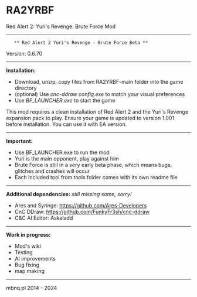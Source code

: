 # RA2YRBF
Red Alert 2: Yuri's Revenge: Brute Force Mod

***********************************************************************
	   ** Red Alert 2 Yuri's Revenge - Brute Force Beta **
Version: 0.6.70
***********************************************************************
**Installation:**

- Download, unzip, copy files from RA2YRBF-main folder into the game directory
- (optional) Use *cnc-ddraw config.exe* to match your visual preferences
- Use *BF_LAUNCHER.exe* to start the game

This mod requires a clean installation of Red Alert 2 and the Yuri's Revenge expansion pack to play.
Ensure your game is updated to version 1.001 before installation. 
You can use it with EA version.


***********************************************************************
**Important:**

- Use BF_LAUNCHER.exe to run the mod
- Yuri is the main opponent, play against him
- Brute Force is still in a very early beta phase, which means bugs, glitches and crashes will occur
- Each included tool from tools folder comes with its own readme file

***********************************************************************
**Additional dependencies:**
*still missing some, sorry!*
- Ares and Syringe: https://github.com/Ares-Developers
- CnC DDraw: https://github.com/FunkyFr3sh/cnc-ddraw
- C&C AI Editor: Askeladd

***********************************************************************
**Work in progress:**
- Mod's wiki
- Testing
- AI improvements
- Bug fixing
- map making

***********************************************************************
mbnq.pl 2014 - 2024
